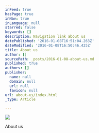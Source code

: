 ```yaml
---
inFeed: true
hasPage: true
inNav: true
inLanguage: null
starred: false
keywords: []
description: Navigation link about us
datePublished: '2016-01-08T16:51:04.263Z'
dateModified: '2016-01-08T16:50:46.425Z'
title: About us
author: []
sourcePath: _posts/2016-01-08-about-us.md
published: true
authors: []
publisher:
  name: null
  domain: null
  url: null
  favicon: null
url: about-us/index.html
_type: Article

---
```

![](https://s3-us-west-2.amazonaws.com/the-grid-img/p/da98aa2f44a07d052e0cc5679b78dc72b0d45e3f.jpg)

About us